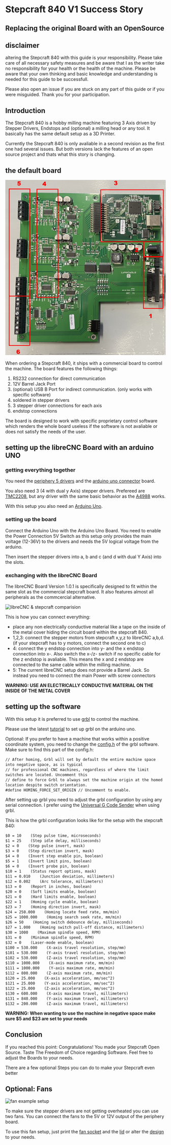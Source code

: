 # Stepcraft 840 V1 Success Story
## Replacing the original Board with an OpenSource

## disclaimer
altering the Stepcraft 840 with this guide is your responsibility. Please take care of all necessary safety measures and be aware that I as the writer take no responsibility for your health or the health of the machine. Please be aware that your own thinking and basic knowledge and understanding is needed for this guide to be successfull. 

Please also open an issue if you are stuck on any part of this guide or if you were misguided. Thank you for your participation.

## Introduction

The Stepcraft 840 is a hobby milling machine featuring 3 Axis driven by Stepper Drivers, Endstops and (optional) a milling head or any tool. It basically has the same default setup as a 3D Printer.

Currently the Stepcraft 840 is only avaliable in a second revision as the first one had several issues. 
But both versions lack the features of an open source project and thats what this story is changing.

## the default board

![stepcraft board](stepcraftBoard.jpg)

When ordering a Stepcraft 840, it ships with a commercial board to control the machine. The board features the following things:

1. RS232 connection for direct communication
2. 12V Barrel Jack Port
3. (optional) USB B Port for indirect communication. (only works with specific software)
4. soldered in stepper drivers
5. 3 stepper driver connections for each axis
6. endstop connections

The board is designed to work with specific proprietary control software which renders the whole board useless if the software is not avaliable or does not satisfy the needs of the user.

## setting up the libreCNC Board with an arduino UNO

### getting everything together
You need the [periphery 5 drivers](../../periphery_5_drivers/README.md) and the [arduino uno connector](../../arduino-uno-connector/README.md) board.

You also need 3 (4 with dual y Axis) stepper drivers. Prefereed are [TMC2208](https://github.com/bigtreetech/BIGTREETECH-TMC2208-V3.0), but any driver with the same basic behavior as the [A4988](https://www.pololu.com/product/1182) works.

With this setup you also need an [Arduino Uno](https://store.arduino.cc/products/arduino-uno-rev3).

### setting up the board

Connect the Arduino Uno with the Arduino Uno Board. You need to enable the Power Connection 5V Switch as this setup only provides the main voltage (12-36V) to the drivers and needs the 5V logical voltage from the arduino.

Then insert the stepper drivers into a, b and c (and d with dual Y Axis) into the slots.

### exchanging with the libreCNC Board

The libreCNC Board Version 1.0.1 is specifically designed to fit within the same slot as the commercial stepcraft board.
It also features almost all peripherals as the commcercial alternative. 

![libreCNC & stepcraft comparision](commercialVSlibreCNC.jpeg)

This is how you can connect everything:

* place any non electrically conductive material like a tape on the inside of the metal cover hiding the circuit board within the stepcraft 840.
* 1,2,3: connect the stepper motors from stepcraft x,y,z to libreCNC a,b,d. (if your stepcraft has to y motors, connect the second one to c)
* 4: connect the y endstop connection into y- and the x endstop connection into x-. Also switch the x-/z- switch if no specific cable for the z endstop is avaliable. This means the x and z endstop are connected to the same cable within the milling machine.
* 5: The current libreCNC setup does not provide a Barrel Jack. So instead you need to connect the main Power with screw connectors 

**WARNING: USE AN ELECTRICALLY CONDUCTIVE MATERIAL ON THE INSIDE OF THE METAL COVER**

## setting up the software

With this setup it is preferred to use [grbl](https://github.com/gnea/grbl) to control the machine.

Please use the latest [tutorial](https://github.com/gnea/grbl/wiki/Compiling-Grbl) to set up grbl on the arduino uno.

Optional: 
If you prefer to have a machine that works within a positive coordinate system, you need to change the [config.h](https://github.com/gnea/grbl/blob/master/grbl/config.h) of the grbl software. Make sure to find this part of the config.h:
```
// After homing, Grbl will set by default the entire machine space into negative space, as is typical
// for professional CNC machines, regardless of where the limit switches are located. Uncomment this
// define to force Grbl to always set the machine origin at the homed location despite switch orientation.
#define HOMING_FORCE_SET_ORIGIN // Uncomment to enable.
```

After setting up grbl you need to adjust the grbl configuration by using any serial connection. I prefer using the [Universal G Code Sender](https://github.com/winder/Universal-G-Code-Sender) when using grbl.

This is how the grbl configuration looks like for the setup with the stepcraft 840:
```
$0 = 10    (Step pulse time, microseconds)
$1 = 25    (Step idle delay, milliseconds)
$2 = 0    (Step pulse invert, mask)
$3 = 0    (Step direction invert, mask)
$4 = 0    (Invert step enable pin, boolean)
$5 = 1    (Invert limit pins, boolean)
$6 = 0    (Invert probe pin, boolean)
$10 = 1    (Status report options, mask)
$11 = 0.010    (Junction deviation, millimeters)
$12 = 0.002    (Arc tolerance, millimeters)
$13 = 0    (Report in inches, boolean)
$20 = 0    (Soft limits enable, boolean)
$21 = 0    (Hard limits enable, boolean)
$22 = 1    (Homing cycle enable, boolean)
$23 = 7    (Homing direction invert, mask)
$24 = 250.000    (Homing locate feed rate, mm/min)
$25 = 1000.000    (Homing search seek rate, mm/min)
$26 = 50    (Homing switch debounce delay, milliseconds)
$27 = 1.000    (Homing switch pull-off distance, millimeters)
$30 = 1000    (Maximum spindle speed, RPM)
$31 = 0    (Minimum spindle speed, RPM)
$32 = 0    (Laser-mode enable, boolean)
$100 = 530.000    (X-axis travel resolution, step/mm)
$101 = 530.000    (Y-axis travel resolution, step/mm)
$102 = 530.000    (Z-axis travel resolution, step/mm)
$110 = 1000.000    (X-axis maximum rate, mm/min)
$111 = 1000.000    (Y-axis maximum rate, mm/min)
$112 = 800.000    (Z-axis maximum rate, mm/min)
$120 = 25.000    (X-axis acceleration, mm/sec^2)
$121 = 25.000    (Y-axis acceleration, mm/sec^2)
$122 = 25.000    (Z-axis acceleration, mm/sec^2)
$130 = 600.000    (X-axis maximum travel, millimeters)
$131 = 840.000    (Y-axis maximum travel, millimeters)
$132 = 200.000    (Z-axis maximum travel, millimeters)
```
**WARNING: When wanting to use the machine in negative space make sure $5 and $23 are set to your needs**

## Conclusion

If you reached this point: Congratulations! You made your Stepcraft Open Source. Taste The Freedom of Choice regarding Software. Feel free to adjust the Boards to your needs.

There are a few optional Steps you can do to make your Stepcraft even better

## Optional: Fans

![fan example setup](fans.jpeg)

To make sure the stepper drivers are not getting overheated you can use two fans. You can connect the fans to the 5V or 12V output of the periphery board.

To use this fan setup, just print the [fan socket](fanSocket.3mf) and the [lid](fanSocketLid.3mf) or alter the [design](fanSocket.f3d) to your needs.